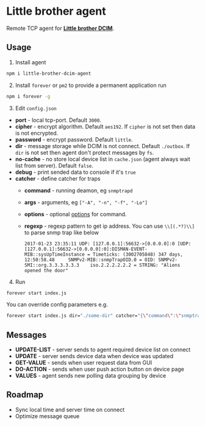 # Little brother agent

Remote TCP agent for **[Little brother DCIM](https://github.com/little-brother/little-brother-dcim)**. 

## Usage

1. Install agent
  ``` bash
  npm i little-brother-dcim-agent
  ```

2. Install `forever` or `pm2` to provide a permanent application run
  ``` bash
  npm i forever -g
  ```

3. Edit `config.json`

  * **port** - local tcp-port. Default `3000`.
  * **cipher** - encrypt algorithm. Default `aes192`. If `cipher` is not set then data is not encrypted. 
  * **password** - encrypt password. Default `little`.
  * **dir** - message storage while DCIM is not connect. Default `./outbox`. If `dir` is not set then agent don't protect messages by `fs`.
  * **no-cache** - no store local device list in `cache.json` (agent always wait list from server). Default `false`.
  * **debug** - print sended data to console if it's `true`
  * **catcher** - define catcher for traps
    * **command** - running deamon, eg `snmptrapd`
    * **args** - arguments, eg `["-A", "-n", "-f", "-Lo"]`
    * **options** - optional [options](https://nodejs.org/api/child_process.html#child_process_child_process_spawn_command_args_options) for command.
    * **regexp** - regexp pattern to get ip address. You can use `\\[(.*?)\\]` to parse snmp trap like below

      ```
      2017-01-23 23:35:11 UDP: [127.0.0.1]:56632->[0.0.0.0]:0 [UDP: [127.0.0.1]:56632->[0.0.0.0]:0]:DISMAN-EVENT-MIB::sysUpTimeInstance = Timeticks: (3002705848) 347 days, 12:50:58.48     SNMPv2-MIB::snmpTrapOID.0 = OID: SNMPv2-SMI::org.3.3.3.3.3.3    iso.2.2.2.2.2.2 = STRING: "Aliens opened the door"
      ```	

4. Run
  ``` bash
  forever start index.js
  ```

  You can override config parameters e.g.  
  ``` bash
  forever start index.js dir="./some-dir" catcher="{\"command\":\"snmptrapd\", \"args\":[\"-A\", \"-n\", \"-f\", \"-Lo\", \"-Lf\"], \"regexp\":\"\\[(.*?)\\]\"}"
  ```

## Messages

  * **UPDATE-LIST** - server sends to agent required device list on connect
  * **UPDATE** - server sends device data when device was updated
  * **GET-VALUE** - sends when user request data from GUI
  * **DO-ACTION** - sends when user push action button on device page
  * **VALUES** - agent sends new polling data grouping by device	

## Roadmap

  * Sync local time and server time on connect
  * Optimize message queue